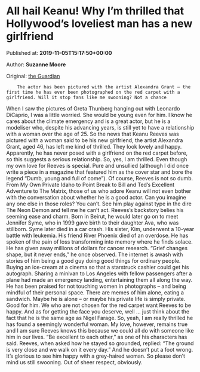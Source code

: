 
# All hail Keanu! Why I’m thrilled that Hollywood’s loveliest man has a new girlfriend

Published at: **2019-11-05T15:17:50+00:00**

Author: **Suzanne Moore**

Original: [the Guardian](https://www.theguardian.com/film/shortcuts/2019/nov/05/keanu-reeves-new-girlfriend-hollywoods-loveliest-man)


        The actor has been pictured with the artist Alexandra Grant – the first time he has ever been photographed on the red carpet with a girlfriend. Will it stop fans like me swooning? Not a chance
      
When I saw the pictures of Greta Thunberg hanging out with Leonardo DiCaprio, I was a little worried. She would be young even for him. I know he cares about the climate emergency and is a great actor, but he is a modeliser who, despite his advancing years, is still yet to have a relationship with a woman over the age of 25.
So the news that Keanu Reeves was pictured with a woman said to be his new girlfriend, the artist Alexandra Grant, aged 46, has left me kind of thrilled. They look lovely and happy. Apparently, he has never posed with a girlfriend on the red carpet before, so this suggests a serious relationship. So, yes, I am thrilled. Even though my own love for Reeves is special. Pure and unsullied (although I did once write a piece in a magazine that featured him as the cover star and bore the legend “Dumb, young and full of come”).
Of course, Reeves is not so dumb. From My Own Private Idaho to Point Break to Bill and Ted’s Excellent Adventure to The Matrix, those of us who adore Keanu will not even bother with the conversation about whether he is a good actor. Can you imagine any one else in those roles? You can’t. See him play against type in the dire The Neon Demon and tell me he can’t act.
Reeves’s backstory belies his seeming ease and charm. Born in Beirut, he would later go on to meet Jennifer Syme, who in 1999 gave birth to their daughter Ava, who was stillborn. Syme later died in a car crash. His sister, Kim, underwent a 10-year battle with leukemia. His friend River Phoenix died of an overdose. He has spoken of the pain of loss transforming into memory where he finds solace. He has given away millions of dollars for cancer research. “Grief changes shape, but it never ends,” he once observed.
The internet is awash with stories of him being a good guy doing good things for ordinary people. Buying an ice-cream at a cinema so that a starstruck cashier could get his autograph. Sharing a minivan to Los Angeles with fellow passengers after a plane had made an emergency landing, entertaining them all along the way. He has been praised for not touching women in photographs – and being mindful of their personal space. There are memes of him alone, eating a sandwich. Maybe he is alone – or maybe his private life is simply private. Good for him.
We who are not chosen for the red carpet want Reeves to be happy. And as for getting the face you deserve, well … just think about the fact that he is the same age as Nigel Farage.
So, yeah, I am really thrilled he has found a seemingly wonderful woman. My love, however, remains true and I am sure Reeves knows this because we could all do with someone like him in our lives. “Be excellent to each other,” as one of his characters has said. Reeves, when asked how he stayed so grounded, replied: “The ground is very close and we walk on it every day.” And he doesn’t put a foot wrong. It’s glorious to see him happy with a grey-haired woman. So please don’t mind us still swooning. Out of sheer respect, obviously.
